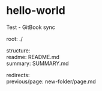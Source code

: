 # hello-world

Test - GitBook sync

root: ./

​structure:  
    readme: README.md  
    summary: SUMMARY.md​

redirects:  
    previous/page: new-folder/page.md
